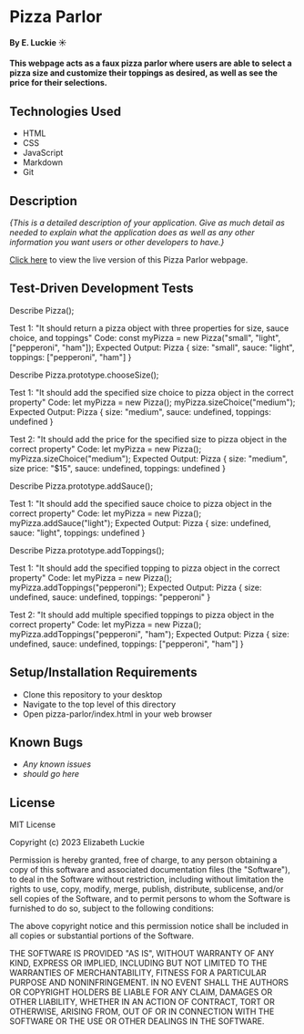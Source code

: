 # Pizza Parlor

#### By E. Luckie ☀️

#### This webpage acts as a faux pizza parlor where users are able to select a pizza size and customize their toppings as desired, as well as see the price for their selections.

## Technologies Used

* HTML
* CSS
* JavaScript
* Markdown
* Git

## Description

_{This is a detailed description of your application. Give as much detail as needed to explain what the application does as well as any other information you want users or other developers to have.}_

[Click here](https://eluckie.github.io/pizza-parlor/) to view the live version of this Pizza Parlor webpage.

## Test-Driven Development Tests
Describe Pizza();

Test 1: "It should return a pizza object with three properties for size, sauce choice, and toppings"
Code: const myPizza = new Pizza("small", "light", ["pepperoni", "ham"]);
Expected Output:
Pizza { size: "small", sauce: "light", toppings: ["pepperoni", "ham"] }

Describe Pizza.prototype.chooseSize();

Test 1: "It should add the specified size choice to pizza object in the correct property"
Code:
let myPizza = new Pizza();
myPizza.sizeChoice("medium");
Expected Output:
Pizza { size: "medium", sauce: undefined, toppings: undefined }

Test 2: "It should add the price for the specified size to pizza object in the correct property"
Code:
let myPizza = new Pizza();
myPizza.sizeChoice("medium");
Expected Output:
Pizza { size: "medium", size price: "$15", sauce: undefined, toppings: undefined }

Describe Pizza.prototype.addSauce();

Test 1: "It should add the specified sauce choice to pizza object in the correct property"
Code:
let myPizza = new Pizza();
myPizza.addSauce("light");
Expected Output:
Pizza { size: undefined, sauce: "light", toppings: undefined }

Describe Pizza.prototype.addToppings();

Test 1: "It should add the specified topping to pizza object in the correct property"
Code: 
let myPizza = new Pizza();
myPizza.addToppings("pepperoni");
Expected Output: 
Pizza { size: undefined, sauce: undefined, toppings: "pepperoni" }

Test 2: "It should add multiple specified toppings to pizza object in the correct property"
Code:
let myPizza = new Pizza();
myPizza.addToppings("pepperoni", "ham");
Expected Output:
Pizza { size: undefined, sauce: undefined, toppings: ["pepperoni", "ham"] }

## Setup/Installation Requirements

* Clone this repository to your desktop
* Navigate to the top level of this directory
* Open pizza-parlor/index.html in your web browser

## Known Bugs

* _Any known issues_
* _should go here_

## License

MIT License

Copyright (c) 2023 Elizabeth Luckie

Permission is hereby granted, free of charge, to any person obtaining a copy of this software and associated documentation files (the "Software"), to deal in the Software without restriction, including without limitation the rights to use, copy, modify, merge, publish, distribute, sublicense, and/or sell copies of the Software, and to permit persons to whom the Software is furnished to do so, subject to the following conditions:

The above copyright notice and this permission notice shall be included in all copies or substantial portions of the Software.

THE SOFTWARE IS PROVIDED "AS IS", WITHOUT WARRANTY OF ANY KIND, EXPRESS OR IMPLIED, INCLUDING BUT NOT LIMITED TO THE WARRANTIES OF MERCHANTABILITY, FITNESS FOR A PARTICULAR PURPOSE AND NONINFRINGEMENT. IN NO EVENT SHALL THE AUTHORS OR COPYRIGHT HOLDERS BE LIABLE FOR ANY CLAIM, DAMAGES OR OTHER LIABILITY, WHETHER IN AN ACTION OF CONTRACT, TORT OR OTHERWISE, ARISING FROM, OUT OF OR IN CONNECTION WITH THE SOFTWARE OR THE USE OR OTHER DEALINGS IN THE SOFTWARE.
